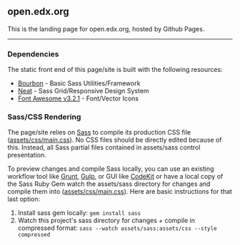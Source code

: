 ## open.edx.org

This is the landing page for open.edx.org, hosted by Github Pages.

- - -

### Dependencies

The static front end of this page/site is built with the following resources:

* [Bourbon](http://bourbon.io/) - Basic Sass Utilities/Framework
* [Neat](http://neat.bourbon.io/) - Sass Grid/Responsive Design System
* [Font Awesome v3.2.1](http://fontawesome.io/3.2.1/) - Font/Vector Icons


### Sass/CSS Rendering

The page/site relies on [Sass](http://sass-lang.com/) to compile its production CSS file ([assets/css/main.css](assets/css/main.css)). No CSS files should be directly edited because of this. Instead, all Sass partial files contained in assets/sass control presentation.

To preview changes and compile Sass locally, you can use an existing workflow tool like [Grunt](), [Gulp](), or GUI  like [CodeKit]() or have a local copy of the Sass Ruby Gem watch the assets/sass directory for changes and compile them into ([assets/css/main.css](assets/css/main.css)). Here are basic instructions for that last option:

1. Install sass gem locally: ```gem install sass```
2. Watch this project's sass directory for changes + compile in compressed format: ```sass --watch assets/sass:assets/css --style compressed```
